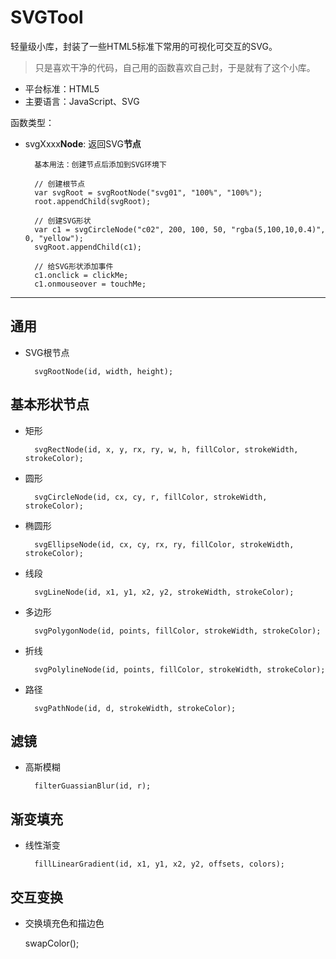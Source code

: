 # SVGTool
轻量级小库，封装了一些HTML5标准下常用的可视化可交互的SVG。

> 只是喜欢干净的代码，自己用的函数喜欢自己封，于是就有了这个小库。

- 平台标准：HTML5
- 主要语言：JavaScript、SVG

函数类型：

- svgXxxx**Node**: 返回SVG**节点**

		基本用法：创建节点后添加到SVG环境下

    	// 创建根节点
    	var svgRoot = svgRootNode("svg01", "100%", "100%");
    	root.appendChild(svgRoot);
    
    	// 创建SVG形状
    	var c1 = svgCircleNode("c02", 200, 100, 50, "rgba(5,100,10,0.4)", 0, "yellow");
    	svgRoot.appendChild(c1);
    
    	// 给SVG形状添加事件
    	c1.onclick = clickMe;
    	c1.onmouseover = touchMe;

----
## 通用

- SVG根节点

		svgRootNode(id, width, height);

## 基本形状节点

- 矩形

		svgRectNode(id, x, y, rx, ry, w, h, fillColor, strokeWidth, strokeColor);

- 圆形


		svgCircleNode(id, cx, cy, r, fillColor, strokeWidth, strokeColor);

- 椭圆形

		svgEllipseNode(id, cx, cy, rx, ry, fillColor, strokeWidth, strokeColor);

- 线段

		svgLineNode(id, x1, y1, x2, y2, strokeWidth, strokeColor);

- 多边形

		svgPolygonNode(id, points, fillColor, strokeWidth, strokeColor);

- 折线

		svgPolylineNode(id, points, fillColor, strokeWidth, strokeColor);

- 路径

		svgPathNode(id, d, strokeWidth, strokeColor);


## 滤镜

- 高斯模糊

        filterGuassianBlur(id, r);

## 渐变填充

- 线性渐变

        fillLinearGradient(id, x1, y1, x2, y2, offsets, colors);

## 交互变换

- 交换填充色和描边色

	swapColor();
